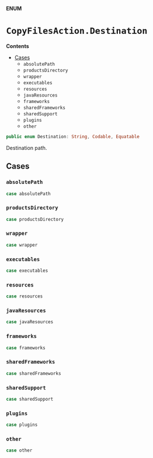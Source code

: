**ENUM**

# `CopyFilesAction.Destination`

**Contents**

- [Cases](#cases)
  - `absolutePath`
  - `productsDirectory`
  - `wrapper`
  - `executables`
  - `resources`
  - `javaResources`
  - `frameworks`
  - `sharedFrameworks`
  - `sharedSupport`
  - `plugins`
  - `other`

```swift
public enum Destination: String, Codable, Equatable
```

Destination path.

## Cases
### `absolutePath`

```swift
case absolutePath
```

### `productsDirectory`

```swift
case productsDirectory
```

### `wrapper`

```swift
case wrapper
```

### `executables`

```swift
case executables
```

### `resources`

```swift
case resources
```

### `javaResources`

```swift
case javaResources
```

### `frameworks`

```swift
case frameworks
```

### `sharedFrameworks`

```swift
case sharedFrameworks
```

### `sharedSupport`

```swift
case sharedSupport
```

### `plugins`

```swift
case plugins
```

### `other`

```swift
case other
```
